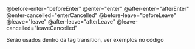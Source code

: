 @before-enter="beforeEnter"
@enter="enter"
@after-enter="afterEnter"
@enter-cancelled="enterCancelled"
@before-leave="beforeLeave"
@leave="leave"
@after-leave="afterLeave"
@leave-cancelled="leaveCancelled"

Serão usados dentro da tag transition, ver exemplos no código
